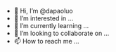- 👋 Hi, I’m @dapaoluo
- 👀 I’m interested in ...
- 🌱 I’m currently learning ...
- 💞️ I’m looking to collaborate on ...
- 📫 How to reach me ...

<!---
dapaoluo/dapaoluo is a ✨ special ✨ repository because its `README.md` (this file) appears on your GitHub profile.
You can click the Preview link to take a look at your changes.
--->
